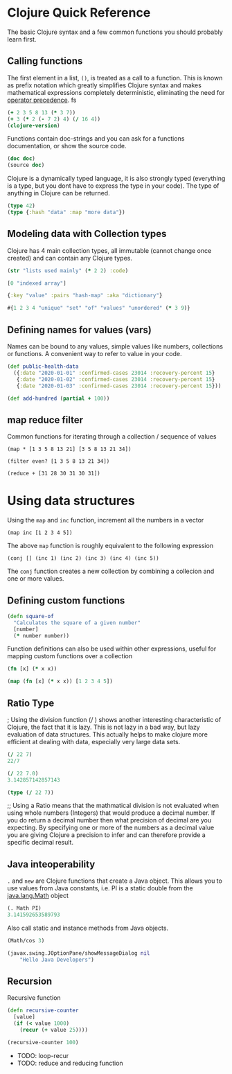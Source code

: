 # Clojure Quick Reference
The basic Clojure syntax and a few common functions you should probably learn first.

## Calling functions
The first element in a list, `()`, is treated as a call to a function. This is known as prefix notation which greatly simplifies Clojure syntax and makes mathematical expressions completely deterministic, eliminating the need for [operator precedence](https://en.wikipedia.org/wiki/Order_of_operations).
 fs
```clojure
(+ 2 3 5 8 13 (* 3 7))
(+ 3 (* 2 (- 7 2) 4) (/ 16 4))
(clojure-version)
```

Functions contain doc-strings and you can ask for a functions documentation, or show the source code.
```clojure
(doc doc)
(source doc)
```

Clojure is a dynamically typed language, it is also strongly typed (everything is a type, but you dont have to express the type in your code).  The type of anything in Clojure can be returned.

```clojure
(type 42)
(type {:hash "data" :map "more data"})
```

## Modeling data with Collection types
Clojure has 4 main collection types, all immutable (cannot change once created) and can contain any Clojure types.

```clojure
(str "lists used mainly" (* 2 2) :code)

[0 "indexed array"]

{:key "value" :pairs "hash-map" :aka "dictionary"}

#{1 2 3 4 "unique" "set" "of" "values" "unordered" (* 3 9)}
```


## Defining names for values (vars)
Names can be bound to any values, simple values like numbers, collections or functions.  A convenient way to refer to value in your code.
```clojure
(def public-health-data
  ({:date "2020-01-01" :confirmed-cases 23014 :recovery-percent 15}
   {:date "2020-01-02" :confirmed-cases 23014 :recovery-percent 15}
   {:date "2020-01-03" :confirmed-cases 23014 :recovery-percent 15}))

(def add-hundred (partial + 100))
```

## map reduce filter
Common functions for iterating through a collection / sequence of values

```
(map * [1 3 5 8 13 21] [3 5 8 13 21 34])

(filter even? [1 3 5 8 13 21 34])

(reduce + [31 28 30 31 30 31])
```

# Using data structures
Using the `map` and `inc` function, increment all the numbers in a vector

```
(map inc [1 2 3 4 5])
```

The above `map` function is roughly equivalent to the following expression

```
(conj [] (inc 1) (inc 2) (inc 3) (inc 4) (inc 5))
```
The `conj` function creates a new collection by combining a collecion and one or more values.


## Defining custom functions

```clojure
(defn square-of
  "Calculates the square of a given number"
  [number]
  (* number number))
```

Function definitions can also be used within other expressions, useful for mapping custom functions over a collection
```clojure
(fn [x] (* x x))

(map (fn [x] (* x x)) [1 2 3 4 5])
```


## Ratio Type

; Using the division function (/ ) shows another interesting characteristic of Clojure, the fact that it is lazy.  This is not lazy in a bad way, but lazy evaluation of data structures.  This actually helps to make clojure more efficient at dealing with data, especially very large data sets.

```clojure
(/ 22 7)
22/7

(/ 22 7.0)
3.142857142857143

(type (/ 22 7))
```

;; Using a Ratio means that the mathmatical division is not evaluated when using whole numbers (Integers) that would produce a decimal number.  If you do return a decimal number then what precision of decimal are you expecting.  By specifying one or more of the numbers as a decimal value you are giving Clojure a precision to infer and can therefore provide a specific decimal result.


## Java inteoperability
`.` and `new` are Clojure functions that create a Java object. This allows you to use values from Java constants, i.e. PI is a static double from the [java.lang.Math](https://docs.oracle.com/javase/8/docs/api/java/lang/Math.html) object

```clojure
(. Math PI)
3.141592653589793
```
Also call static and instance methods from Java objects.

```clojure
(Math/cos 3)

(javax.swing.JOptionPane/showMessageDialog nil
    "Hello Java Developers")
```




## Recursion

Recursive function
```clojure
(defn recursive-counter
  [value]
  (if (< value 1000)
    (recur (+ value 25))))

(recursive-counter 100)

```

* TODO: loop-recur
* TODO: reduce and reducing function
